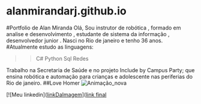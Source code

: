 # alanmirandarj.github.io

#Portfolio de Alan Miranda 
Olá, Sou instrutor de robótica , formado em analise e desenvolvimento , estudante de sistema da informação , desenvolvedor junior . 
Nasci no Rio de janeiro e tenho 36 anos.
#Atualmente estudo as linguagens:

>>C#
>>Python
>>Sql 
>>Redes
 
Trabalho na Secretaria de Saúde e no projeto Include by Campus Party; que ensina robótica e automação para crianças e adolescente nas periferias do Rio de janeiro.
 ##Love Homer
![Animação_nova](https://www.tenhomaisdiscosqueamigos.com/wp-content/uploads/2019/01/homer-simpson-gif.jpg)

[![Meu linkedin]([linkDaImagem](https://www.tenhomaisdiscosqueamigos.com/wp-content/uploads/2019/01/homer-simpson-gif.jpg)]([link final](https://www.linkedin.com/in/alan-miranda-b1b705236/)

